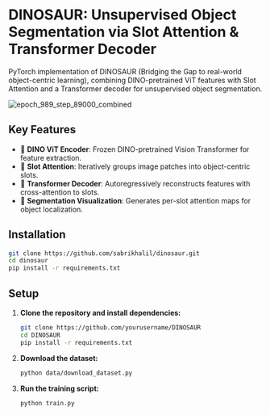 # DINOSAUR: Unsupervised Object Segmentation via Slot Attention & Transformer Decoder

PyTorch implementation of DINOSAUR (Bridging the Gap to real-world object-centric learning), combining DINO-pretrained ViT features with Slot Attention and a Transformer decoder for unsupervised object segmentation.

![epoch_989_step_89000_combined](https://github.com/user-attachments/assets/8b6a72b9-3fee-45a8-840e-e9bb70613f44)


## Key Features
- 🦖 **DINO ViT Encoder**: Frozen DINO-pretrained Vision Transformer for feature extraction.
- 🎰 **Slot Attention**: Iteratively groups image patches into object-centric slots.
- 🔄 **Transformer Decoder**: Autoregressively reconstructs features with cross-attention to slots.
- 🎨 **Segmentation Visualization**: Generates per-slot attention maps for object localization.

## Installation
```bash
git clone https://github.com/sabrikhalil/dinosaur.git
cd dinosaur
pip install -r requirements.txt
```

## Setup

1. **Clone the repository and install dependencies:**

   ```bash
   git clone https://github.com/yourusername/DINOSAUR
   cd DINOSAUR
   pip install -r requirements.txt
   ```

2. **Download the dataset:** 
   
   ```bash 
   python data/download_dataset.py
   ```

3. **Run the training script:** 
 
   ```bash 
   python train.py 
   ```



